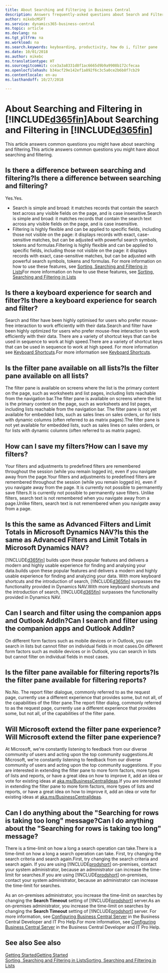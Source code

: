 ```yaml
---
title: About Searching and Filtering in Business Central
description: Answers frequently-asked questions about Search and Filter.
author: mikebcMSFT
ms.service: dynamics365-business-central
ms.topic: article
ms.devlang: na
ms.tgt_pltfrm: na
ms.workload: na
ms.search.keywords: keyboarding, productivity, how do i, filter pane
ms.date: 10/01/2018
ms.author: mikebc
ms.translationtype: HT
ms.sourcegitcommit: cce3a3a8331d8f1ac6665d9b9a9908b172cfecaa
ms.openlocfilehash: b34acf29e142ef1a892f6c3c5a0ce2b6b8f7cb29
ms.contentlocale: en-au
ms.lasthandoff: 10/27/2018

---
```


# <a name="about-searching-and-filtering-in-included365finincludesd365finmdmd"></a><span data-ttu-id="ed91c-103">About Searching and Filtering in [!INCLUDE[d365fin](includes/d365fin_md.md)]</span><span class="sxs-lookup"><span data-stu-id="ed91c-103">About Searching and Filtering in [!INCLUDE[d365fin](includes/d365fin_md.md)]</span></span>
<span data-ttu-id="ed91c-104">This article answers common questions you might have about searching and filtering.</span><span class="sxs-lookup"><span data-stu-id="ed91c-104">This article answers common questions you might have about searching and filtering.</span></span>

## <a name="is-there-a-difference-between-searching-and-filtering"></a><span data-ttu-id="ed91c-105">Is there a difference between searching and filtering?</span><span class="sxs-lookup"><span data-stu-id="ed91c-105">Is there a difference between searching and filtering?</span></span>
<span data-ttu-id="ed91c-106">Yes.</span><span class="sxs-lookup"><span data-stu-id="ed91c-106">Yes.</span></span>
- <span data-ttu-id="ed91c-107">Search is simple and broad: it matches records that contain the search text across any visible fields on the page, and is case insensitive.</span><span class="sxs-lookup"><span data-stu-id="ed91c-107">Search is simple and broad: it matches records that contain the search text across any visible fields on the page, and is case insensitive.</span></span>
- <span data-ttu-id="ed91c-108">Filtering is highly flexible and can be applied to specific fields, including those not visible on the page: it displays records with exact, case-sensitive matches, but can be adjusted with powerful search symbols, tokens and formulas.</span><span class="sxs-lookup"><span data-stu-id="ed91c-108">Filtering is highly flexible and can be applied to specific fields, including those not visible on the page: it displays records with exact, case-sensitive matches, but can be adjusted with powerful search symbols, tokens and formulas.</span></span> <span data-ttu-id="ed91c-109">For more information on how to use these features, see [Sorting, Searching and Filtering in Lists](ui-enter-criteria-filters.md)</span><span class="sxs-lookup"><span data-stu-id="ed91c-109">For more information on how to use these features, see [Sorting, Searching and Filtering in Lists](ui-enter-criteria-filters.md)</span></span>

## <a name="is-there-a-keyboard-experience-for-search-and-filter"></a><span data-ttu-id="ed91c-110">Is there a keyboard experience for search and filter?</span><span class="sxs-lookup"><span data-stu-id="ed91c-110">Is there a keyboard experience for search and filter?</span></span>
<span data-ttu-id="ed91c-111">Search and filter have been highly optimised for users who prefer mouse-free interaction to work efficiently with their data.</span><span class="sxs-lookup"><span data-stu-id="ed91c-111">Search and filter have been highly optimized for users who prefer mouse-free interaction to work efficiently with their data.</span></span> <span data-ttu-id="ed91c-112">There are a variety of shortcut keys that can be used in sequence to work at high speed.</span><span class="sxs-lookup"><span data-stu-id="ed91c-112">There are a variety of shortcut keys that can be used in sequence to work at high speed.</span></span> <span data-ttu-id="ed91c-113">For more information see [Keyboard Shortcuts](keyboard-shortcuts.md#KeyboardFilter).</span><span class="sxs-lookup"><span data-stu-id="ed91c-113">For more information see [Keyboard Shortcuts](keyboard-shortcuts.md#KeyboardFilter).</span></span>

## <a name="is-the-filter-pane-available-on-all-lists"></a><span data-ttu-id="ed91c-114">Is the filter pane available on all lists?</span><span class="sxs-lookup"><span data-stu-id="ed91c-114">Is the filter pane available on all lists?</span></span>
<span data-ttu-id="ed91c-115">The filter pane is available on screens where the list is the primary content on the page, such as worksheets and list pages, including lists reachable from the navigation bar.</span><span class="sxs-lookup"><span data-stu-id="ed91c-115">The filter pane is available on screens where the list is the primary content on the page, such as worksheets and list pages, including lists reachable from the navigation bar.</span></span> <span data-ttu-id="ed91c-116">The filter pane is not yet available for embedded lists, such as sales lines on sales orders, or for lists with dynamic columns (often referred to as matrix pages).</span><span class="sxs-lookup"><span data-stu-id="ed91c-116">The filter pane is not yet available for embedded lists, such as sales lines on sales orders, or for lists with dynamic columns (often referred to as matrix pages).</span></span> 

## <a name="how-can-i-save-my-filters"></a><span data-ttu-id="ed91c-117">How can I save my filters?</span><span class="sxs-lookup"><span data-stu-id="ed91c-117">How can I save my filters?</span></span>
<span data-ttu-id="ed91c-118">Your filters and adjustments to predefined filters are remembered throughout the session (while you remain logged in), even if you navigate away from the page.</span><span class="sxs-lookup"><span data-stu-id="ed91c-118">Your filters and adjustments to predefined filters are remembered throughout the session (while you remain logged in), even if you navigate away from the page.</span></span> <span data-ttu-id="ed91c-119">It is currently not possible to permanently save filters.</span><span class="sxs-lookup"><span data-stu-id="ed91c-119">It is currently not possible to permanently save filters.</span></span>
<span data-ttu-id="ed91c-120">Unlike filters, search text is not remembered when you navigate away from a page.</span><span class="sxs-lookup"><span data-stu-id="ed91c-120">Unlike filters, search text is not remembered when you navigate away from a page.</span></span>

## <a name="is-this-the-same-as-advanced-filters-and-limit-totals-in-microsoft-dynamics-nav"></a><span data-ttu-id="ed91c-121">Is this the same as Advanced Filters and Limit Totals in Microsoft Dynamics NAV?</span><span class="sxs-lookup"><span data-stu-id="ed91c-121">Is this the same as Advanced Filters and Limit Totals in Microsoft Dynamics NAV?</span></span>
[!INCLUDE[d365fin](includes/d365fin_md.md)] <span data-ttu-id="ed91c-122">builds upon these popular features and delivers a modern and highly usable experience for finding and analysing your data.</span><span class="sxs-lookup"><span data-stu-id="ed91c-122">builds upon these popular features and delivers a modern and highly usable experience for finding and analyzing your data.</span></span> <span data-ttu-id="ed91c-123">With more keyboard shortcuts and the introduction of search, [!INCLUDE[d365fin](includes/d365fin_md.md)] surpasses the functionality provided in Dynamics NAV.</span><span class="sxs-lookup"><span data-stu-id="ed91c-123">With more keyboard shortcuts and the introduction of search, [!INCLUDE[d365fin](includes/d365fin_md.md)] surpasses the functionality provided in Dynamics NAV.</span></span>

## <a name="can-i-search-and-filter-using-the-companion-apps-and-outlook-addin"></a><span data-ttu-id="ed91c-124">Can I search and filter using the companion apps and Outlook AddIn?</span><span class="sxs-lookup"><span data-stu-id="ed91c-124">Can I search and filter using the companion apps and Outlook AddIn?</span></span>
<span data-ttu-id="ed91c-125">On different form factors such as mobile devices or in Outlook, you can search in lists but cannot filter on individual fields in most cases.</span><span class="sxs-lookup"><span data-stu-id="ed91c-125">On different form factors such as mobile devices or in Outlook, you can search in lists but cannot filter on individual fields in most cases.</span></span>

## <a name="is-the-filter-pane-available-for-filtering-reports"></a><span data-ttu-id="ed91c-126">Is the filter pane available for filtering reports?</span><span class="sxs-lookup"><span data-stu-id="ed91c-126">Is the filter pane available for filtering reports?</span></span>
<span data-ttu-id="ed91c-127">No.</span><span class="sxs-lookup"><span data-stu-id="ed91c-127">No.</span></span> <span data-ttu-id="ed91c-128">The report filter dialogue, commonly referred to as the request page, currently use a different experience that provides some, but not all, of the capabilities of the filter pane.</span><span class="sxs-lookup"><span data-stu-id="ed91c-128">The report filter dialog, commonly referred to as the request page, currently use a different experience that provides some, but not all, of the capabilities of the filter pane.</span></span>

## <a name="will-microsoft-extend-the-filter-pane-experience"></a><span data-ttu-id="ed91c-129">Will Microsoft extend the filter pane experience?</span><span class="sxs-lookup"><span data-stu-id="ed91c-129">Will Microsoft extend the filter pane experience?</span></span>
<span data-ttu-id="ed91c-130">At Microsoft, we're constantly listening to feedback from our diverse community of users and acting upon the top community suggestions.</span><span class="sxs-lookup"><span data-stu-id="ed91c-130">At Microsoft, we're constantly listening to feedback from our diverse community of users and acting upon the top community suggestions.</span></span> <span data-ttu-id="ed91c-131">If you are interested in extending the filter pane to more form factors, more types of lists and reports, or have a great idea on how to improve it, add an idea or vote for existing ideas at [aka.ms/BusinessCentralIdeas](https://aka.ms/businesscentralideas).</span><span class="sxs-lookup"><span data-stu-id="ed91c-131">If you are interested in extending the filter pane to more form factors, more types of lists and reports, or have a great idea on how to improve it, add an idea or vote for existing ideas at [aka.ms/BusinessCentralIdeas](https://aka.ms/businesscentralideas).</span></span>

## <a name="can-i-do-anything-about-the-searching-for-rows-is-taking-too-long-message"></a><span data-ttu-id="ed91c-132">Can I do anything about the "Searching for rows is taking too long" message?</span><span class="sxs-lookup"><span data-stu-id="ed91c-132">Can I do anything about the "Searching for rows is taking too long" message?</span></span>

<span data-ttu-id="ed91c-133">There is a time-limit on how a long a search operation can take.</span><span class="sxs-lookup"><span data-stu-id="ed91c-133">There is a time-limit on how a long a search operation can take.</span></span> <span data-ttu-id="ed91c-134">First, try changing the search criteria and search again.</span><span class="sxs-lookup"><span data-stu-id="ed91c-134">First, try changing the search criteria and search again.</span></span> <span data-ttu-id="ed91c-135">If you are using [!INCLUDE[prodshort](includes/prodshort.md)] on-premises, contact your system administrator, because an administrator can increase the time-limit for searches.</span><span class="sxs-lookup"><span data-stu-id="ed91c-135">If you are using [!INCLUDE[prodshort](includes/prodshort.md)] on-premises, contact your system administrator, because an administrator can increase the time-limit for searches.</span></span>

<span data-ttu-id="ed91c-136">As an on-premises administrator, you increase the time-limit on searches by changing the **Search Timeout** setting of [!INCLUDE[prodshort](includes/prodshort.md)] server.</span><span class="sxs-lookup"><span data-stu-id="ed91c-136">As an on-premises administrator, you increase the time-limit on searches by changing the **Search Timeout** setting of [!INCLUDE[prodshort](includes/prodshort.md)] server.</span></span> <span data-ttu-id="ed91c-137">For more information, see [Configuring Business Central Server](https://docs.microsoft.com/en-us/dynamics365/business-central/dev-itpro/administration/configure-server-instance?#Database) in the Business Central Developer and IT Pro Help.</span><span class="sxs-lookup"><span data-stu-id="ed91c-137">For more information, see [Configuring Business Central Server](https://docs.microsoft.com/en-us/dynamics365/business-central/dev-itpro/administration/configure-server-instance?#Database) in the Business Central Developer and IT Pro Help.</span></span>

## <a name="see-also"></a><span data-ttu-id="ed91c-138">See also </span><span class="sxs-lookup"><span data-stu-id="ed91c-138">See also</span></span>
[<span data-ttu-id="ed91c-139">Getting Started</span><span class="sxs-lookup"><span data-stu-id="ed91c-139">Getting Started</span></span>](product-get-started.md)  
[<span data-ttu-id="ed91c-140">Sorting, Searching and Filtering in Lists</span><span class="sxs-lookup"><span data-stu-id="ed91c-140">Sorting, Searching and Filtering in Lists</span></span>](ui-enter-criteria-filters.md)


